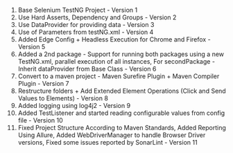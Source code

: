 1) Base Selenium TestNG Project - Version 1
2) Use Hard Asserts, Dependency and Groups - Version 2
3) Use DataProvider for providing data - Version 3
4) Use of Parameters from testNG.xml - Version 4
5) Added Edge Config + Headless Execution for Chrome and Firefox - Version 5
6) Added a 2nd package - Support for running both packages using a new TestNG.xml, parallel execution of all instances, For secondPackage - Inherit dataProvider from Base Class -    Version 6
7) Convert to a maven project - Maven Surefire Plugin + Maven Compiler Plugin - Version 7
8) Restructure folders + Add Extended Element Operations (Click and Send Values to Elements) - Version 8
9) Added logging using log4j2 - Version 9
10) Added TestListener and started reading configurable values from config file - Version 10
11) Fixed Project Structure According to Maven Standards, Added Reporting Using Allure, Added WebDriverManager to handle Browser Driver versions, Fixed some issues reported by SonarLint - Version 11

